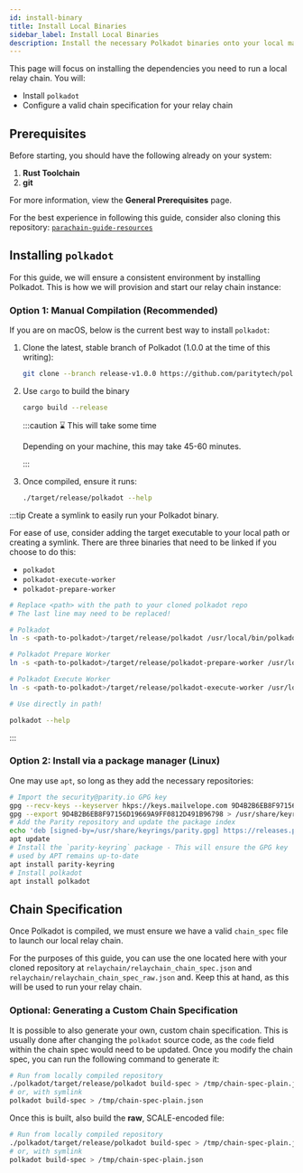 ```yaml
---
id: install-binary
title: Install Local Binaries
sidebar_label: Install Local Binaries
description: Install the necessary Polkadot binaries onto your local machine.
---
```


This page will focus on installing the dependencies you need to run a local relay chain.  You will:

- Install `polkadot`
- Configure a valid chain specification for your relay chain

## Prerequisites

Before starting, you should have the following already on your system:

1. **Rust Toolchain**
2. **git**

For more information, view the **General Prerequisites** page.

For the best experience in following this guide, consider also cloning this repository: [`parachain-guide-resources`](https://github.com/CrackTheCode016/parachain-guide-resources)

## Installing `polkadot`

For this guide, we will ensure a consistent environment by installing Polkadot.  This is how we will provision and start our relay chain instance:


### Option 1: Manual Compilation (Recommended)

If you are on macOS, below is the current best way to install `polkadot`:

1. Clone the latest, stable branch of Polkadot (1.0.0 at the time of this writing):
   
    ```bash
    git clone --branch release-v1.0.0 https://github.com/paritytech/polkadot.git
    ```


2. Use `cargo` to build the binary

    ```bash
    cargo build --release
    ```

    :::caution ⌛ This will take some time

    Depending on your machine, this may take 45-60 minutes.

    :::

3. Once compiled, ensure it runs:

    ```bash
    ./target/release/polkadot --help
    ```

:::tip Create a symlink to easily run your Polkadot binary.

For ease of use, consider adding the target executable to your local path or creating a symlink. There are three binaries that need to be linked if you choose to do this:

- `polkadot`
- `polkadot-execute-worker`
- `polkadot-prepare-worker`
 
```bash
# Replace <path> with the path to your cloned polkadot repo
# The last line may need to be replaced! 

# Polkadot
ln -s <path-to-polkadot>/target/release/polkadot /usr/local/bin/polkadot 

# Polkadot Prepare Worker
ln -s <path-to-polkadot>/target/release/polkadot-prepare-worker /usr/local/bin/polkadot-prepare-worker 

# Polkadot Execute Worker
ln -s <path-to-polkadot>/target/release/polkadot-execute-worker /usr/local/bin/polkadot-execute-worker 

# Use directly in path!

polkadot --help
```

:::

### Option 2: Install via a package manager (Linux)

One may use `apt`, so long as they add the necessary repositories:

```bash
# Import the security@parity.io GPG key
gpg --recv-keys --keyserver hkps://keys.mailvelope.com 9D4B2B6EB8F97156D19669A9FF0812D491B96798
gpg --export 9D4B2B6EB8F97156D19669A9FF0812D491B96798 > /usr/share/keyrings/parity.gpg
# Add the Parity repository and update the package index
echo 'deb [signed-by=/usr/share/keyrings/parity.gpg] https://releases.parity.io/deb release main' > /etc/apt/sources.list.d/parity.list
apt update
# Install the `parity-keyring` package - This will ensure the GPG key
# used by APT remains up-to-date
apt install parity-keyring
# Install polkadot
apt install polkadot
```

## Chain Specification

Once Polkadot is compiled, we must ensure we have a valid `chain_spec` file to launch our local relay chain.  

For the purposes of this guide, you can use the one located here with your cloned repository at `relaychain/relaychain_chain_spec.json` and `relaychain/relaychain_chain_spec_raw.json` and. Keep this at hand, as this will be used to run your relay chain.

### Optional: Generating a Custom Chain Specification

It is possible to also generate your own, custom chain specification.  This is usually done after changing the `polkadot` source code, as the `code` field within the chain spec would need to be updated.  Once you modify the chain spec, you can run the following command to generate it:

```bash
# Run from locally compiled repository
./polkadot/target/release/polkadot build-spec > /tmp/chain-spec-plain.json
# or, with symlink
polkadot build-spec > /tmp/chain-spec-plain.json
```

Once this is built, also build the **raw**, SCALE-encoded file:

```bash
# Run from locally compiled repository
./polkadot/target/release/polkadot build-spec > /tmp/chain-spec-plain.json
# or, with symlink
polkadot build-spec > /tmp/chain-spec-plain.json
```
